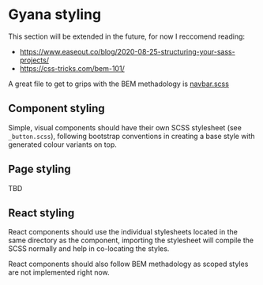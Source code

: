 # Gyana styling

This section will be extended in the future, for now I reccomend reading:

- <https://www.easeout.co/blog/2020-08-25-structuring-your-sass-projects/>
- <https://css-tricks.com/bem-101/>

A great file to get to grips with the BEM methadology is [navbar.scss](components/_navbar.scss)

## Component styling

Simple, visual components should have their own SCSS stylesheet (see `_button.scss`), following
bootstrap conventions in creating a base style with generated colour variants on top.

## Page styling

TBD

## React styling

React components should use the individual stylesheets located in the same directory as the
component, importing the stylesheet will compile the SCSS normally and help in co-locating the
styles.

React components should also follow BEM methadology as scoped styles are not implemented right now.
